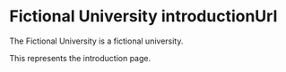 # Fictional University introductionUrl

The Fictional University is a fictional university.

This represents the introduction page.